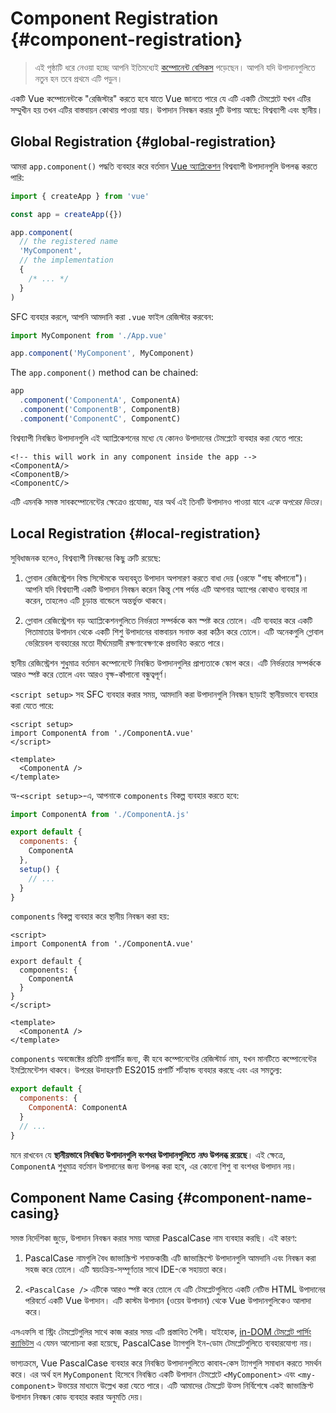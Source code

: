 # Component Registration {#component-registration}

> এই পৃষ্ঠাটি ধরে নেওয়া হচ্ছে আপনি ইতিমধ্যেই [কম্পোনেন্ট বেসিকস](/guide/essentials/component-basics) পড়েছেন। আপনি যদি উপাদানগুলিতে নতুন হন তবে প্রথমে এটি পড়ুন।

<VueSchoolLink href="https://vueschool.io/lessons/vue-3-global-vs-local-vue-components" title="বিনামূল্যে Vue.js কম্পোনেন্ট নিবন্ধন পাঠ"/>

একটি Vue কম্পোনেন্টকে "রেজিস্টার" করতে হবে যাতে Vue জানতে পারে যে এটি একটি টেমপ্লেটে যখন এটির সম্মুখীন হয় তখন এটির বাস্তবায়ন কোথায় পাওয়া যায়। উপাদান নিবন্ধন করার দুটি উপায় আছে: বিশ্বব্যাপী এবং স্থানীয়।

## Global Registration {#global-registration}

আমরা `app.component()` পদ্ধতি ব্যবহার করে বর্তমান [Vue অ্যাপ্লিকেশন](/guide/essentials/application) বিশ্বব্যাপী উপাদানগুলি উপলব্ধ করতে পারি:

```js
import { createApp } from 'vue'

const app = createApp({})

app.component(
  // the registered name
  'MyComponent',
  // the implementation
  {
    /* ... */
  }
)
```

SFC ব্যবহার করলে, আপনি আমদানি করা `.vue` ফাইল রেজিস্টার করবেন:

```js
import MyComponent from './App.vue'

app.component('MyComponent', MyComponent)
```

The `app.component()` method can be chained:

```js
app
  .component('ComponentA', ComponentA)
  .component('ComponentB', ComponentB)
  .component('ComponentC', ComponentC)
```

বিশ্বব্যাপী নিবন্ধিত উপাদানগুলি এই অ্যাপ্লিকেশনের মধ্যে যে কোনও উপাদানের টেমপ্লেটে ব্যবহার করা যেতে পারে:

```vue-html
<!-- this will work in any component inside the app -->
<ComponentA/>
<ComponentB/>
<ComponentC/>
```

এটি এমনকি সমস্ত সাবকম্পোনেন্টের ক্ষেত্রেও প্রযোজ্য, যার অর্থ এই তিনটি উপাদানও পাওয়া যাবে _একে অপরের ভিতর_।

## Local Registration {#local-registration}

সুবিধাজনক হলেও, বিশ্বব্যাপী নিবন্ধনের কিছু ত্রুটি রয়েছে:

1. গ্লোবাল রেজিস্ট্রেশন বিল্ড সিস্টেমকে অব্যবহৃত উপাদান অপসারণ করতে বাধা দেয় (ওরফে "গাছ কাঁপানো")। আপনি যদি বিশ্বব্যাপী একটি উপাদান নিবন্ধন করেন কিন্তু শেষ পর্যন্ত এটি আপনার অ্যাপের কোথাও ব্যবহার না করেন, তাহলেও এটি চূড়ান্ত বান্ডেলে অন্তর্ভুক্ত থাকবে।

2. গ্লোবাল রেজিস্ট্রেশন বড় অ্যাপ্লিকেশনগুলিতে নির্ভরতা সম্পর্ককে কম স্পষ্ট করে তোলে। এটি ব্যবহার করে একটি পিতামাতার উপাদান থেকে একটি শিশু উপাদানের বাস্তবায়ন সনাক্ত করা কঠিন করে তোলে। এটি অনেকগুলি গ্লোবাল ভেরিয়েবল ব্যবহারের মতো দীর্ঘমেয়াদী রক্ষণাবেক্ষণকে প্রভাবিত করতে পারে।

স্থানীয় রেজিস্ট্রেশন শুধুমাত্র বর্তমান কম্পোনেন্টে নিবন্ধিত উপাদানগুলির প্রাপ্যতাকে স্কোপ করে। এটি নির্ভরতার সম্পর্ককে আরও স্পষ্ট করে তোলে এবং আরও বৃক্ষ-কাঁপানো বন্ধুত্বপূর্ণ।

<div class="composition-api">

`<script setup>` সহ SFC ব্যবহার করার সময়, আমদানি করা উপাদানগুলি নিবন্ধন ছাড়াই স্থানীয়ভাবে ব্যবহার করা যেতে পারে:

```vue
<script setup>
import ComponentA from './ComponentA.vue'
</script>

<template>
  <ComponentA />
</template>
```

অ-`<script setup>`-এ, আপনাকে `components` বিকল্প ব্যবহার করতে হবে:

```js
import ComponentA from './ComponentA.js'

export default {
  components: {
    ComponentA
  },
  setup() {
    // ...
  }
}
```

</div>
<div class="options-api">

`components` বিকল্প ব্যবহার করে স্থানীয় নিবন্ধন করা হয়:

```vue
<script>
import ComponentA from './ComponentA.vue'

export default {
  components: {
    ComponentA
  }
}
</script>

<template>
  <ComponentA />
</template>
```

</div>

`components` অবজেক্টের প্রতিটি প্রপার্টির জন্য, কী হবে কম্পোনেন্টের রেজিস্টার্ড নাম, যখন মানটিতে কম্পোনেন্টের ইমপ্লিমেন্টেশন থাকবে। উপরের উদাহরণটি ES2015 প্রপার্টি শর্টহ্যান্ড ব্যবহার করছে এবং এর সমতুল্য:

```js
export default {
  components: {
    ComponentA: ComponentA
  }
  // ...
}
```

মনে রাখবেন যে **স্থানীয়ভাবে নিবন্ধিত উপাদানগুলি বংশধর উপাদানগুলিতে *না*ও উপলব্ধ রয়েছে**। এই ক্ষেত্রে, `ComponentA` শুধুমাত্র বর্তমান উপাদানের জন্য উপলব্ধ করা হবে, এর কোনো শিশু বা বংশধর উপাদান নয়।

## Component Name Casing {#component-name-casing}

সমস্ত নির্দেশিকা জুড়ে, উপাদান নিবন্ধন করার সময় আমরা PascalCase নাম ব্যবহার করছি। এই কারণ:

1. PascalCase নামগুলি বৈধ জাভাস্ক্রিপ্ট শনাক্তকারী৷ এটি জাভাস্ক্রিপ্টে উপাদানগুলি আমদানি এবং নিবন্ধন করা সহজ করে তোলে। এটি স্বয়ংক্রিয়-সম্পূর্ণতার সাথে IDE-কে সহায়তা করে।

2. `<PascalCase />` এটিকে আরও স্পষ্ট করে তোলে যে এটি টেমপ্লেটগুলিতে একটি নেটিভ HTML উপাদানের পরিবর্তে একটি Vue উপাদান। এটি কাস্টম উপাদান (ওয়েব উপাদান) থেকে Vue উপাদানগুলিকেও আলাদা করে।

এসএফসি বা স্ট্রিং টেমপ্লেটগুলির সাথে কাজ করার সময় এটি প্রস্তাবিত শৈলী। যাইহোক, [in-DOM টেমপ্লেট পার্সিং ক্যাভিটস](/guide/essentials/component-basics#in-dom-template-parsing-caveats) এ যেমন আলোচনা করা হয়েছে, PascalCase ট্যাগগুলি ইন-ডোম টেমপ্লেটগুলিতে ব্যবহারযোগ্য নয়।

ভাগ্যক্রমে, Vue PascalCase ব্যবহার করে নিবন্ধিত উপাদানগুলিতে কাবাব-কেস ট্যাগগুলি সমাধান করতে সমর্থন করে। এর অর্থ হল `MyComponent` হিসেবে নিবন্ধিত একটি উপাদান টেমপ্লেটে `<MyComponent>` এবং `<my-component>` উভয়ের মাধ্যমে উল্লেখ করা যেতে পারে। এটি আমাদের টেমপ্লেট উত্স নির্বিশেষে একই জাভাস্ক্রিপ্ট উপাদান নিবন্ধন কোড ব্যবহার করার অনুমতি দেয়।
